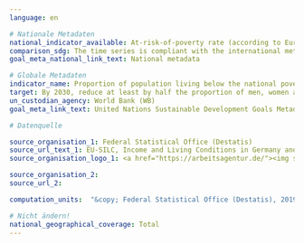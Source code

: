 ```yaml
---
language: en

# Nationale Metadaten
national_indicator_available: At-risk-of-poverty rate (according to Eurostat definition)
comparison_sdg: The time series is compliant with the international metadata description.
goal_meta_national_link_text: National metadata

# Globale Metadaten
indicator_name: Proportion of population living below the national poverty line, by sex and age
target: By 2030, reduce at least by half the proportion of men, women and children of all ages living in poverty in all its dimensions according to national definitions.
un_custodian_agency: World Bank (WB)
goal_meta_link_text: United Nations Sustainable Development Goals Metadata

# Datenquelle

source_organisation_1: Federal Statistical Office (Destatis)
source_url_text_1: EU-SILC, Income and Living Conditions in Germany and the European Union, subject-matter series 15, series 3 (Only available in German)
source_organisation_logo_1: <a href="https://arbeitsagentur.de/"><img src="https://g205sdgs.github.io/sdg-indicators/public/logosEn/ba.png" alt="Logo" /></a>

source_organisation_2:
source_url_2:

computation_units:  "&copy; Federal Statistical Office (Destatis), 2019"

# Nicht ändern!
national_geographical_coverage: Total
---
```

